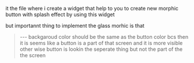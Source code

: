 it the  file  where i create a widget  that  help  to  you to create new morphic  button with splash effect by using this widget

but importannt thing to implement the glass morhic is  that
   
   
   >--- backgaroud  color should be the same as the button color bcs then it
   > is seems like a button is a part of that screen and it is more visible  
   > other wise button is lookin the seperate thing but not the part of the the screen
